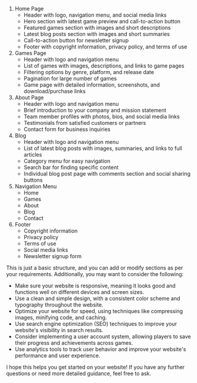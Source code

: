 1. Home Page
	* Header with logo, navigation menu, and social media links
	* Hero section with latest game preview and call-to-action button
	* Featured games section with images and short descriptions
	* Latest blog posts section with images and short summaries
	* Call-to-action button for newsletter signup
	* Footer with copyright information, privacy policy, and terms of use
2. Games Page
	* Header with logo and navigation menu
	* List of games with images, descriptions, and links to game pages
	* Filtering options by genre, platform, and release date
	* Pagination for large number of games
	* Game page with detailed information, screenshots, and download/purchase links
3. About Page
	* Header with logo and navigation menu
	* Brief introduction to your company and mission statement
	* Team member profiles with photos, bios, and social media links
	* Testimonials from satisfied customers or partners
	* Contact form for business inquiries
4. Blog
	* Header with logo and navigation menu
	* List of latest blog posts with images, summaries, and links to full articles
	* Category menu for easy navigation
	* Search bar for finding specific content
	* Individual blog post page with comments section and social sharing buttons
5. Navigation Menu
	* Home
	* Games
	* About
	* Blog
	* Contact
6. Footer
	* Copyright information
	* Privacy policy
	* Terms of use
	* Social media links
	* Newsletter signup form

This is just a basic structure, and you can add or modify sections as per your requirements. Additionally, you may want to consider the following:

* Make sure your website is responsive, meaning it looks good and functions well on different devices and screen sizes.
* Use a clean and simple design, with a consistent color scheme and typography throughout the website.
* Optimize your website for speed, using techniques like compressing images, minifying code, and caching.
* Use search engine optimization (SEO) techniques to improve your website's visibility in search results.
* Consider implementing a user account system, allowing players to save their progress and achievements across games.
* Use analytics tools to track user behavior and improve your website's performance and user experience.

I hope this helps you get started on your website! If you have any further questions or need more detailed guidance, feel free to ask.

